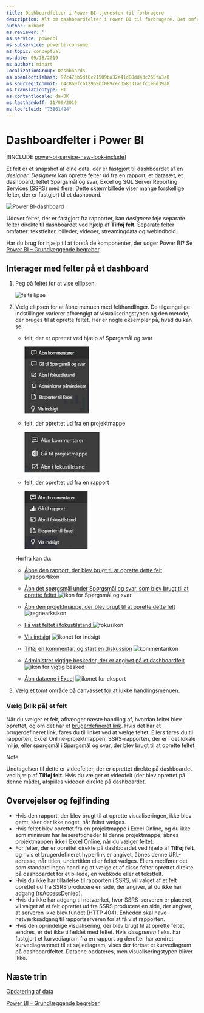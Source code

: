 ```yaml
---
title: Dashboardfelter i Power BI-tjenesten til forbrugere
description: Alt om dashboardfelter i Power BI til forbrugere. Det omfatter felter, der er oprettet fra SQL Server Reporting Services (SSRS).
author: mihart
ms.reviewer: ''
ms.service: powerbi
ms.subservice: powerbi-consumer
ms.topic: conceptual
ms.date: 09/18/2019
ms.author: mihart
LocalizationGroup: Dashboards
ms.openlocfilehash: 92c473b5df6c21509ba32e41d88dd43c265fa3a0
ms.sourcegitcommit: 64c860fcbf2969bf089cec358331a1fc1e0d39a8
ms.translationtype: HT
ms.contentlocale: da-DK
ms.lasthandoff: 11/09/2019
ms.locfileid: "73861424"
---
```

# <a name="dashboard-tiles-in-power-bi"></a>Dashboardfelter i Power BI

[!INCLUDE [power-bi-service-new-look-include](../includes/power-bi-service-new-look-include.md)]

Et felt er et snapshot af dine data, der er fastgjort til dashboardet af en *designer*. *Designere* kan oprette felter ud fra en rapport, et datasæt, et dashboard, feltet Spørgsmål og svar, Excel og SQL Server Reporting Services (SSRS) med flere.  Dette skærmbillede viser mange forskellige felter, der er fastgjort til et dashboard.

![Power BI-dashboard](./media/end-user-tiles/power-bi-dash.png)


Udover felter, der er fastgjort fra rapporter, kan *designere* føje separate felter direkte til dashboardet ved hjælp af **Tilføj felt**. Separate felter omfatter: tekstfelter, billeder, videoer, streamingdata og webindhold.

Har du brug for hjælp til at forstå de komponenter, der udgør Power BI?  Se [Power BI – Grundlæggende begreber](end-user-basic-concepts.md).


## <a name="interacting-with-tiles-on-a-dashboard"></a>Interager med felter på et dashboard

1. Peg på feltet for at vise ellipsen.
   
    ![feltellipse](./media/end-user-tiles/ellipses_new.png)
2. Vælg ellipsen for at åbne menuen med felthandlinger. De tilgængelige indstillinger varierer afhængigt af visualiseringstypen og den metode, der bruges til at oprette feltet. Her er nogle eksempler på, hvad du kan se.

    - felt, der er oprettet ved hjælp af Spørgsmål og svar
   
        ![ellipseikon](./media/end-user-tiles/power-bi-options-1.png)

    - felt, der oprettet ud fra en projektmappe
   
        ![ellipseikon](./media/end-user-tiles/power-bi-options-2.png)

    - felt, der oprettet ud fra en rapport
   
        ![ellipseikon](./media/end-user-tiles/power-bi-options-3.png)
   
    Herfra kan du:
   
   * [Åbne den rapport, der blev brugt til at oprette dette felt ](end-user-reports.md) ![rapportikon](./media/end-user-tiles/chart-icon.jpg)  
   
   * [Åbn det spørgsmål under Spørgsmål og svar, som blev brugt til at oprette feltet ](end-user-reports.md) ![ikon for Spørgsmål og svar](./media/end-user-tiles/qna-icon.png)  
   

   * [Åbn den projektmappe, der blev brugt til at oprette dette felt ](end-user-reports.md) ![regnearksikon](./media/end-user-tiles/power-bi-open-worksheet.png)  
   * [Få vist feltet i fokustilstand ](end-user-focus.md) ![fokusikon](./media/end-user-tiles/fullscreen-icon.jpg)  
   * [Vis indsigt](end-user-insights.md) ![ikonet for indsigt](./media/end-user-tiles/power-bi-insights.png)
   * [Tilføj en kommentar, og start en diskussion](end-user-comment.md) ![kommentarikon](./media/end-user-tiles/comment-icons.png)
   * [Administrer vigtige beskeder, der er angivet på et dashboardfelt](end-user-alerts.md) ![ikon for vigtig besked](./media/end-user-tiles/power-bi-alert-icon.png)
   * [Åbn dataene i Excel](end-user-export.md) ![ikonet for eksport](./media/end-user-tiles/power-bi-export-icon.png)


3. Vælg et tomt område på canvasset for at lukke handlingsmenuen.

### <a name="select-click-a-tile"></a>Vælg (klik på) et felt
Når du vælger et felt, afhænger næste handling af, hvordan feltet blev oprettet, og om det har et [brugerdefineret link](../service-dashboard-edit-tile.md). Hvis det har et brugerdefineret link, føres du til linket ved at vælge feltet. Ellers føres du til rapporten, Excel Online-projektmappen, SSRS-rapporten, der er i det lokale miljø, eller spørgsmål i Spørgsmål og svar, der blev brugt til at oprette feltet.

> [!NOTE]
> Undtagelsen til dette er videofelter, der er oprettet direkte på dashboardet ved hjælp af **Tilføj felt**. Hvis du vælger et videofelt (der blev oprettet på denne måde), afspilles videoen direkte på dashboardet.   
> 
> 

## <a name="considerations-and-troubleshooting"></a>Overvejelser og fejlfinding
* Hvis den rapport, der blev brugt til at oprette visualiseringen, ikke blev gemt, sker der ikke noget, når feltet vælges.
* Hvis feltet blev oprettet fra en projektmappe i Excel Online, og du ikke som minimum har læserettigheder til denne projektmappe, åbnes projektmappen ikke i Excel Online, når du vælger feltet.
* For felter, der er oprettet direkte på dashboardet ved hjælp af **Tilføj felt**, og hvis et brugerdefineret hyperlink er angivet, åbnes denne URL-adresse, når titlen, undertitlen eller feltet vælges.  Ellers medfører det som standard ingen handling at vælge et af disse felter oprettet direkte på dashboardet for et billede, en webkode eller et tekstfelt.
* Hvis du ikke har tilladelse til rapporten i SSRS, vil valget af et felt oprettet ud fra SSRS producere en side, der angiver, at du ikke har adgang (rsAccessDenied).
* Hvis du ikke har adgang til netværket, hvor SSRS-serveren er placeret, vil valget af et felt oprettet ud fra SSRS producere en side, der angiver, at serveren ikke blev fundet (HTTP 404). Enheden skal have netværksadgang til rapportserveren for at få vist rapporten.
* Hvis den oprindelige visualisering, der blev brugt til at oprette feltet, ændres, er det ikke tilfældet med feltet.  Hvis *designeren* f.eks. har fastgjort et kurvediagram fra en rapport og derefter har ændret kurvediagrammet til et søjlediagram, vises der fortsat et kurvediagram på dashboardfeltet. Dataene opdateres, men visualiseringstypen bliver ikke.

## <a name="next-steps"></a>Næste trin
[Opdatering af data](../refresh-data.md)

[Power BI – Grundlæggende begreber](end-user-basic-concepts.md)
